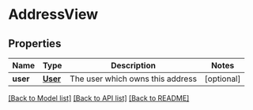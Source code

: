 # AddressView

## Properties
Name | Type | Description | Notes
------------ | ------------- | ------------- | -------------
**user** | [**User**](User.md) | The user which owns this address | [optional] 

[[Back to Model list]](../README.md#documentation-for-models) [[Back to API list]](../README.md#documentation-for-api-endpoints) [[Back to README]](../README.md)


